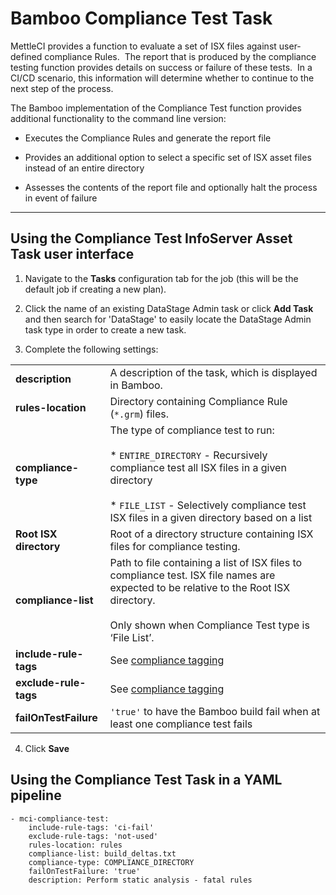 # Bamboo Compliance Test Task

MettleCI provides a function to evaluate a set of ISX files against user-defined compliance Rules.  The report that is produced by the compliance testing function provides details on success or failure of these tests.  In a CI/CD scenario, this information will determine whether to continue to the next step of the process.

The Bamboo implementation of the Compliance Test function provides additional functionality to the command line version:

*   Executes the Compliance Rules and generate the report file
    
*   Provides an additional option to select a specific set of ISX asset files instead of an entire directory
    
*   Assesses the contents of the report file and optionally halt the process in event of failure
    

* * *

## Using the Compliance Test InfoServer Asset Task user interface

1.  Navigate to the **Tasks** configuration tab for the job (this will be the default job if creating a new plan).
    
2.  Click the name of an existing DataStage Admin task or click **Add Task** and then search for 'DataStage' to easily locate the DataStage Admin task type in order to create a new task.
    
3.  Complete the following settings:
    

|     |     |
| --- | --- |
| **description** | A description of the task, which is displayed in Bamboo. |
| **rules-location** | Directory containing Compliance Rule (`*.grm`) files. |
| **compliance-type** | The type of compliance test to run:<br><br>*   `ENTIRE_DIRECTORY` - Recursively compliance test all ISX files in a given directory<br>    <br>*   `FILE_LIST` - Selectively compliance test ISX files in a given directory based on a list |
| **Root ISX directory** | Root of a directory structure containing ISX files for compliance testing. |
| **compliance-list** | Path to file containing a list of ISX files to compliance test. ISX file names are expected to be relative to the Root ISX directory.<br><br>Only shown when Compliance Test type is ‘File List’. |
| **include-rule-tags** | See [compliance tagging](https://datamigrators.atlassian.net/wiki/spaces/MCIDOC/pages/2472050689/Compliance+Rule+Tags) |
| **exclude-rule-tags** | See [compliance tagging](https://datamigrators.atlassian.net/wiki/spaces/MCIDOC/pages/2472050689/Compliance+Rule+Tags) |
| **failOnTestFailure** | `'true'` to have the Bamboo build fail when at least one compliance test fails |

4.  Click **Save**
    

## Using the Compliance Test Task in a YAML pipeline

```
- mci-compliance-test:
    include-rule-tags: 'ci-fail'
    exclude-rule-tags: 'not-used'
    rules-location: rules
    compliance-list: build_deltas.txt
    compliance-type: COMPLIANCE_DIRECTORY
    failOnTestFailure: 'true'
    description: Perform static analysis - fatal rules
```